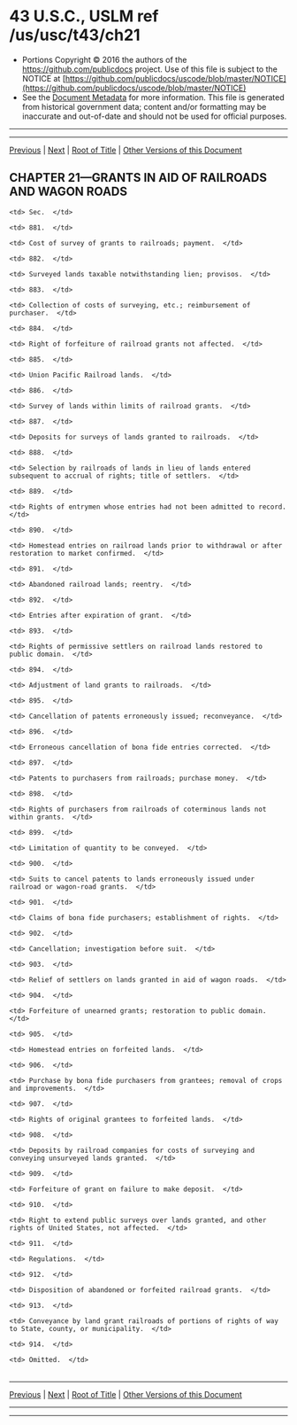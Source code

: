 ---
---

# 43 U.S.C., USLM ref /us/usc/t43/ch21

* Portions Copyright © 2016 the authors of the https://github.com/publicdocs project.
  Use of this file is subject to the NOTICE at [https://github.com/publicdocs/uscode/blob/master/NOTICE](https://github.com/publicdocs/uscode/blob/master/NOTICE)
* See the [Document Metadata](././../../../..//README.md) for more information.
  This file is generated from historical government data; content and/or formatting may be inaccurate and out-of-date and should not be used for official purposes.

----------
----------

[Previous](./../../../..//us/usc/t43/ch20/m__us_usc_t43_s873.md) | [Next](./../../../..//us/usc/t43/ch21/m__us_usc_t43_s881.md) | [Root of Title](./../../../../) | [Other Versions of this Document](https://publicdocs.github.io/go/links?ns=uslm&ref=%2Fus%2Fusc%2Ft43%2Fch21)

## CHAPTER 21—GRANTS IN AID OF RAILROADS AND WAGON ROADS

<table>

  <tr>

    <td> Sec.  </td>

  </tr>

  <tr>

    <td> 881.  </td>

    <td> Cost of survey of grants to railroads; payment.  </td>

  </tr>

  <tr>

    <td> 882.  </td>

    <td> Surveyed lands taxable notwithstanding lien; provisos.  </td>

  </tr>

  <tr>

    <td> 883.  </td>

    <td> Collection of costs of surveying, etc.; reimbursement of purchaser.  </td>

  </tr>

  <tr>

    <td> 884.  </td>

    <td> Right of forfeiture of railroad grants not affected.  </td>

  </tr>

  <tr>

    <td> 885.  </td>

    <td> Union Pacific Railroad lands.  </td>

  </tr>

  <tr>

    <td> 886.  </td>

    <td> Survey of lands within limits of railroad grants.  </td>

  </tr>

  <tr>

    <td> 887.  </td>

    <td> Deposits for surveys of lands granted to railroads.  </td>

  </tr>

  <tr>

    <td> 888.  </td>

    <td> Selection by railroads of lands in lieu of lands entered subsequent to accrual of rights; title of settlers.  </td>

  </tr>

  <tr>

    <td> 889.  </td>

    <td> Rights of entrymen whose entries had not been admitted to record.  </td>

  </tr>

  <tr>

    <td> 890.  </td>

    <td> Homestead entries on railroad lands prior to withdrawal or after restoration to market confirmed.  </td>

  </tr>

  <tr>

    <td> 891.  </td>

    <td> Abandoned railroad lands; reentry.  </td>

  </tr>

  <tr>

    <td> 892.  </td>

    <td> Entries after expiration of grant.  </td>

  </tr>

  <tr>

    <td> 893.  </td>

    <td> Rights of permissive settlers on railroad lands restored to public domain.  </td>

  </tr>

  <tr>

    <td> 894.  </td>

    <td> Adjustment of land grants to railroads.  </td>

  </tr>

  <tr>

    <td> 895.  </td>

    <td> Cancellation of patents erroneously issued; reconveyance.  </td>

  </tr>

  <tr>

    <td> 896.  </td>

    <td> Erroneous cancellation of bona fide entries corrected.  </td>

  </tr>

  <tr>

    <td> 897.  </td>

    <td> Patents to purchasers from railroads; purchase money.  </td>

  </tr>

  <tr>

    <td> 898.  </td>

    <td> Rights of purchasers from railroads of coterminous lands not within grants.  </td>

  </tr>

  <tr>

    <td> 899.  </td>

    <td> Limitation of quantity to be conveyed.  </td>

  </tr>

  <tr>

    <td> 900.  </td>

    <td> Suits to cancel patents to lands erroneously issued under railroad or wagon-road grants.  </td>

  </tr>

  <tr>

    <td> 901.  </td>

    <td> Claims of bona fide purchasers; establishment of rights.  </td>

  </tr>

  <tr>

    <td> 902.  </td>

    <td> Cancellation; investigation before suit.  </td>

  </tr>

  <tr>

    <td> 903.  </td>

    <td> Relief of settlers on lands granted in aid of wagon roads.  </td>

  </tr>

  <tr>

    <td> 904.  </td>

    <td> Forfeiture of unearned grants; restoration to public domain.  </td>

  </tr>

  <tr>

    <td> 905.  </td>

    <td> Homestead entries on forfeited lands.  </td>

  </tr>

  <tr>

    <td> 906.  </td>

    <td> Purchase by bona fide purchasers from grantees; removal of crops and improvements.  </td>

  </tr>

  <tr>

    <td> 907.  </td>

    <td> Rights of original grantees to forfeited lands.  </td>

  </tr>

  <tr>

    <td> 908.  </td>

    <td> Deposits by railroad companies for costs of surveying and conveying unsurveyed lands granted.  </td>

  </tr>

  <tr>

    <td> 909.  </td>

    <td> Forfeiture of grant on failure to make deposit.  </td>

  </tr>

  <tr>

    <td> 910.  </td>

    <td> Right to extend public surveys over lands granted, and other rights of United States, not affected.  </td>

  </tr>

  <tr>

    <td> 911.  </td>

    <td> Regulations.  </td>

  </tr>

  <tr>

    <td> 912.  </td>

    <td> Disposition of abandoned or forfeited railroad grants.  </td>

  </tr>

  <tr>

    <td> 913.  </td>

    <td> Conveyance by land grant railroads of portions of rights of way to State, county, or municipality.  </td>

  </tr>

  <tr>

    <td> 914.  </td>

    <td> Omitted.  </td>

  </tr>

</table>

----------

[Previous](./../../../..//us/usc/t43/ch20/m__us_usc_t43_s873.md) | [Next](./../../../..//us/usc/t43/ch21/m__us_usc_t43_s881.md) | [Root of Title](./../../../../) | [Other Versions of this Document](https://publicdocs.github.io/go/links?ns=uslm&ref=%2Fus%2Fusc%2Ft43%2Fch21)

----------
----------



